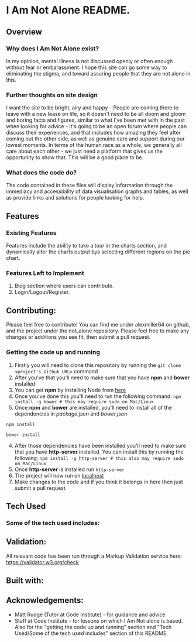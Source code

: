 # I Am Not Alone README.

## Overview

### Why does I Am Not Alone exist?
In my opinion, mental illness is not discussed openly or often enough without fear or embarassment. I hope this site can go some way to eliminating the stigma, and toward assuring people that they are not alone in this.

### Further thoughts on site design
I want the site to be bright, airy and happy - People are coming there to leave with a new lease on life, so it doesn't need to be all doom and gloom and boring facts and figures, similar to what I've been met with in the past when looking for advice - it's going to be an open forum where people can discuss their experiences, and that includes how amazing they feel after coming out the other side, as well as genuine care and support during our lowest moments. In terms of the human race as a whole, we generally all care about each other - we just need a platform that gives us the opportunity to show that. This will be a good place to be.

### What does the code do?
The code contained in these files will display information through the immediacy and accessibility of data visualisation graphs and tables, as well as provide links and solutions for people looking for help.

## Features

### Existing Features
Features include the ability to take a tour in the charts section, and dynamically alter the charts output bys selecting different regions on the pie chart.

### Features Left to Implement
1. Blog section where users can contribute.
2. Login/Logout/Register.

## Contributing:
Please feel free to contribute! You can find me under alexmiller64 on github, and the project under the not_alone repository.
Please feel free to make any changes or additions you see fit, then submit a pull request.

### Getting the code up and running
1. Firstly you will need to clone this repository by running the ```git clone <project's Github URL>``` command
2. After you've that you'll need to make sure that you have **npm** and **bower** installed
  1. You can get **npm** by installing Node from [here](https://nodejs.org/en/)
  2. Once you've done this you'll need to run the following command:
  	 `npm install -g bower # this may require sudo on Mac/Linux`
3. Once **npm** and **bower** are installed, you'll need to install all of the dependencies in *package.json* and *bower.json*
  ```
  npm install

  bower install
  ```
4. After those dependencies have been installed you'll need to make sure that you have **http-server** installed. You can install this by running the following: ```npm install -g http-server # this also may require sudo on Mac/Linux```
5. Once **http-server** is installed run ```http-server```
6. The project will now run on [localhost](http://127.0.0.1:8080)
7. Make changes to the code and if you think it belongs in here then just submit a pull request

## Tech Used

### Some of the tech used includes:

## Validation:
All relevant code has been run through a Markup Validation service here: https://validator.w3.org/check


## Built with:


## Acknowledgements:
- Matt Rudge (Tutor at Code Institute) - for guidance and advice
- Staff at Code Institute - for lessons on which I Am Not alone is based. Also for the "getting the code up and running" section and "Tech Used/Some of the tech used includes" section of this README.
